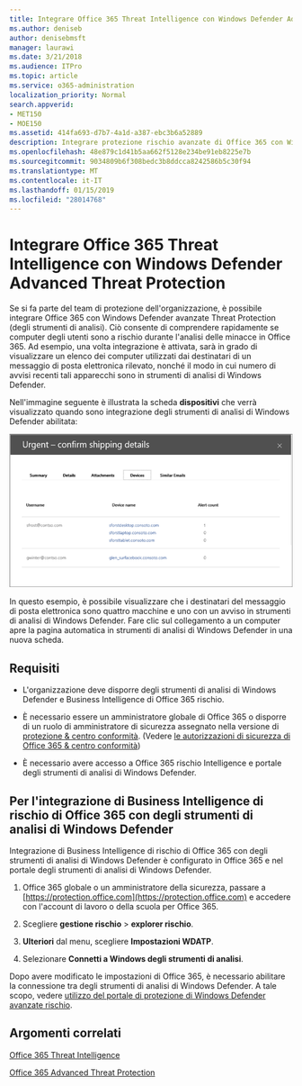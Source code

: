 ```yaml
---
title: Integrare Office 365 Threat Intelligence con Windows Defender Advanced Threat Protection
ms.author: deniseb
author: denisebmsft
manager: laurawi
ms.date: 3/21/2018
ms.audience: ITPro
ms.topic: article
ms.service: o365-administration
localization_priority: Normal
search.appverid:
- MET150
- MOE150
ms.assetid: 414fa693-d7b7-4a1d-a387-ebc3b6a52889
description: Integrare protezione rischio avanzate di Office 365 con Windows Defender avanzate rischio di protezione per visualizzare ulteriori informazioni sulla gestione di rischio.
ms.openlocfilehash: 48e879c1d41b5aa662f5128e234be91eb8225e7b
ms.sourcegitcommit: 9034809b6f308bedc3b8ddcca8242586b5c30f94
ms.translationtype: MT
ms.contentlocale: it-IT
ms.lasthandoff: 01/15/2019
ms.locfileid: "28014768"
---
```

# <a name="integrate-office-365-threat-intelligence-with-windows-defender-advanced-threat-protection"></a>Integrare Office 365 Threat Intelligence con Windows Defender Advanced Threat Protection

Se si fa parte del team di protezione dell'organizzazione, è possibile integrare Office 365 con Windows Defender avanzate Threat Protection (degli strumenti di analisi). Ciò consente di comprendere rapidamente se computer degli utenti sono a rischio durante l'analisi delle minacce in Office 365. Ad esempio, una volta integrazione è attivata, sarà in grado di visualizzare un elenco dei computer utilizzati dai destinatari di un messaggio di posta elettronica rilevato, nonché il modo in cui numero di avvisi recenti tali apparecchi sono in strumenti di analisi di Windows Defender.
  
Nell'immagine seguente è illustrata la scheda **dispositivi** che verrà visualizzato quando sono integrazione degli strumenti di analisi di Windows Defender abilitata: 
  
![Quando è abilitata degli strumenti di analisi di Windows Defender, è possibile visualizzare un elenco di computer con gli avvisi.](media/fec928ea-8f0c-44d7-80b9-a2e0a8cd4e89.PNG)
  
In questo esempio, è possibile visualizzare che i destinatari del messaggio di posta elettronica sono quattro macchine e uno con un avviso in strumenti di analisi di Windows Defender. Fare clic sul collegamento a un computer apre la pagina automatica in strumenti di analisi di Windows Defender in una nuova scheda.
  
## <a name="requirements"></a>Requisiti

- L'organizzazione deve disporre degli strumenti di analisi di Windows Defender e Business Intelligence di Office 365 rischio.
    
- È necessario essere un amministratore globale di Office 365 o disporre di un ruolo di amministratore di sicurezza assegnato nella versione di [protezione &amp; centro conformità](https://protection.office.com). (Vedere [le autorizzazioni di sicurezza di Office 365 &amp; centro conformità](permissions-in-the-security-and-compliance-center.md))
    
- È necessario avere accesso a Office 365 rischio Intelligence e portale degli strumenti di analisi di Windows Defender.
    
## <a name="to-integrate-office-365-threat-intelligence-with-windows-defender-atp"></a>Per l'integrazione di Business Intelligence di rischio di Office 365 con degli strumenti di analisi di Windows Defender

Integrazione di Business Intelligence di rischio di Office 365 con degli strumenti di analisi di Windows Defender è configurato in Office 365 e nel portale degli strumenti di analisi di Windows Defender.
  
1. Office 365 globale o un amministratore della sicurezza, passare a [https://protection.office.com](https://protection.office.com) e accedere con l'account di lavoro o della scuola per Office 365. 
    
2. Scegliere **gestione rischio** \> **explorer rischio**.
    
3. **Ulteriori** dal menu, scegliere **Impostazioni WDATP**.
    
4. Selezionare **Connetti a Windows degli strumenti di analisi**.
    
Dopo avere modificato le impostazioni di Office 365, è necessario abilitare la connessione tra degli strumenti di analisi di Windows Defender. A tale scopo, vedere [utilizzo del portale di protezione di Windows Defender avanzate rischio](https://go.microsoft.com/fwlink/?linkid=859690).
  
## <a name="related-topics"></a>Argomenti correlati

[Office 365 Threat Intelligence](office-365-ti.md)
  
[Office 365 Advanced Threat Protection](office-365-atp.md)
  

